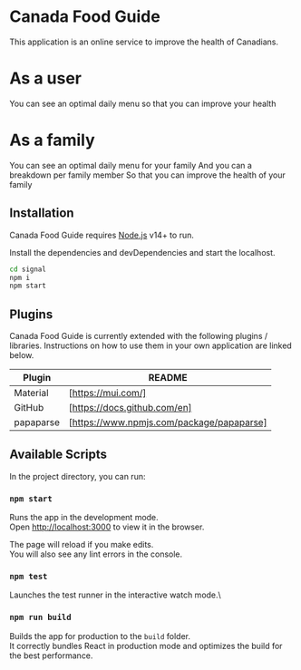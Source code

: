 # Canada Food Guide

This application is an online service to improve the health of Canadians.

# As a user
You can see an optimal daily menu
so that you can improve your health

# As a family
You can see an optimal daily menu for your family
And you can a breakdown per family member
So that you can improve the health of your family


## Installation

Canada Food Guide requires [Node.js](https://nodejs.org/) v14+ to run.

Install the dependencies and devDependencies and start the localhost.

```sh
cd signal
npm i
npm start
```


## Plugins

Canada Food Guide is currently extended with the following plugins / libraries.
Instructions on how to use them in your own application are linked below.

| Plugin | README |
| ------ | ------ |
| Material | [https://mui.com/] |
| GitHub | [https://docs.github.com/en] |
| papaparse | [https://www.npmjs.com/package/papaparse] |



## Available Scripts

In the project directory, you can run:

### `npm start`

Runs the app in the development mode.\
Open [http://localhost:3000](http://localhost:3000) to view it in the browser.

The page will reload if you make edits.\
You will also see any lint errors in the console.

### `npm test`

Launches the test runner in the interactive watch mode.\

### `npm run build`

Builds the app for production to the `build` folder.\
It correctly bundles React in production mode and optimizes the build for the best performance.
